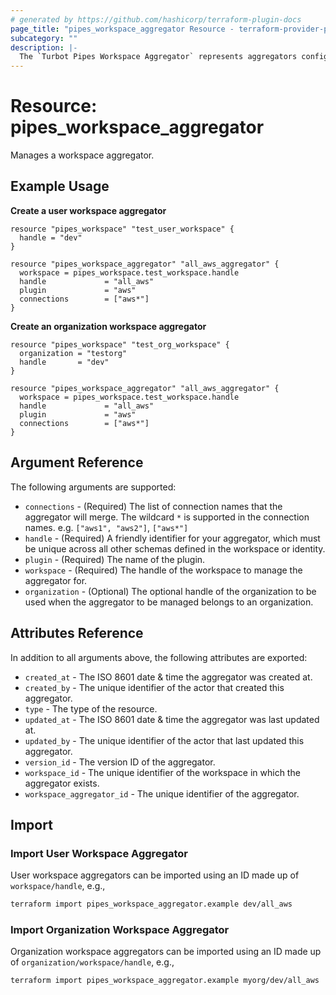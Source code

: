 ```yaml
---
# generated by https://github.com/hashicorp/terraform-plugin-docs
page_title: "pipes_workspace_aggregator Resource - terraform-provider-pipes"
subcategory: ""
description: |-
  The `Turbot Pipes Workspace Aggregator` represents aggregators configured in a workspace.
---
```


# Resource: pipes_workspace_aggregator

Manages a workspace aggregator.

## Example Usage

**Create a user workspace aggregator**

```hcl
resource "pipes_workspace" "test_user_workspace" {
  handle = "dev"
}

resource "pipes_workspace_aggregator" "all_aws_aggregator" {
  workspace = pipes_workspace.test_workspace.handle
  handle             = "all_aws"
  plugin             = "aws"
  connections        = ["aws*"]
}
```

**Create an organization workspace aggregator**

```hcl
resource "pipes_workspace" "test_org_workspace" {
  organization = "testorg"
  handle       = "dev"
}

resource "pipes_workspace_aggregator" "all_aws_aggregator" {
  workspace = pipes_workspace.test_workspace.handle
  handle             = "all_aws"
  plugin             = "aws"
  connections        = ["aws*"]
}
```

## Argument Reference

The following arguments are supported:

- `connections` - (Required) The list of connection names that the aggregator will merge. The wildcard `*` is supported in the connection names. e.g. `["aws1", "aws2"]`, `["aws*"]`
- `handle` - (Required) A friendly identifier for your aggregator, which must be unique across all other schemas defined in the workspace or identity.
- `plugin` - (Required) The name of the plugin.
- `workspace` - (Required) The handle of the workspace to manage the aggregator for.
- `organization` - (Optional) The optional handle of the organization to be used when the aggregator to be managed belongs to an organization.

## Attributes Reference

In addition to all arguments above, the following attributes are exported:

- `created_at` - The ISO 8601 date & time the aggregator was created at.
- `created_by` - The unique identifier of the actor that created this aggregator.
- `type` - The type of the resource.
- `updated_at` - The ISO 8601 date & time the aggregator was last updated at.
- `updated_by` - The unique identifier of the actor that last updated this aggregator.
- `version_id` - The version ID of the aggregator.
- `workspace_id` - The unique identifier of the workspace in which the aggregator exists.
- `workspace_aggregator_id` - The unique identifier of the aggregator.

## Import

### Import User Workspace Aggregator

User workspace aggregators can be imported using an ID made up of `workspace/handle`, e.g.,

```sh
terraform import pipes_workspace_aggregator.example dev/all_aws
```

### Import Organization Workspace Aggregator

Organization workspace aggregators can be imported using an ID made up of `organization/workspace/handle`, e.g.,

```sh
terraform import pipes_workspace_aggregator.example myorg/dev/all_aws
```
